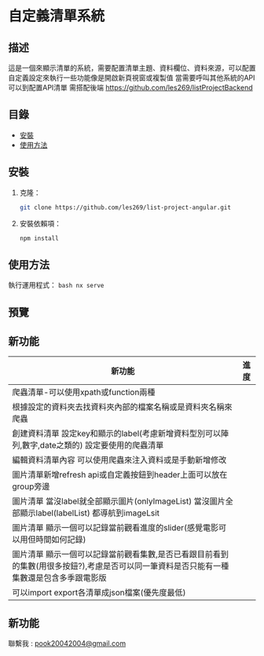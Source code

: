 # 自定義清單系統

## 描述

這是一個來顯示清單的系統，需要配置清單主題、資料欄位、資料來源，可以配置自定義設定來執行一些功能像是開啟新頁視窗或複製值
當需要呼叫其他系統的API可以到配置API清單
需搭配後端 https://github.com/les269/listProjectBackend

## 目錄

- [安裝](#安裝)
- [使用方法](#使用方法)

## 安裝

1. 克隆：
   ```bash
   git clone https://github.com/les269/list-project-angular.git
   ```
2. 安裝依賴項：
   ```bash
   npm install
   ```

## 使用方法

執行運用程式：
`bash
    nx serve
    `

## 預覽

## 新功能

| 新功能                                                                                                                                   | 進度 |
| ---------------------------------------------------------------------------------------------------------------------------------------- | ---- |
| 爬蟲清單-可以使用xpath或function兩種                                                                                                     |      |
| 根據設定的資料夾去找資料夾內部的檔案名稱或是資料夾名稱來爬蟲                                                                             |      |
| 創建資料清單 設定key和顯示的label(考慮新增資料型別可以陣列,數字,date之類的) 設定要使用的爬蟲清單                                         |      |
| 編輯資料清單內容 可以使用爬蟲來注入資料或是手動新增修改                                                                                  |      |
| 圖片清單新增refresh api或自定義按鈕到header上面可以放在group旁邊                                                                         |      |
| 圖片清單 當沒label就全部顯示圖片(onlyImageList) 當沒圖片全部顯示label(labelList) 都導航到imageLsit                                       |      |
| 圖片清單 顯示一個可以記錄當前觀看進度的slider(感覺電影可以用但時間如何記錄)                                                              |      |
| 圖片清單 顯示一個可以記錄當前觀看集數,是否已看跟目前看到的集數(用很多按鈕?),考慮是否可以同一筆資料是否只能有一種集數還是包含多季跟電影版 |      |
| 可以import export各清單成json檔案(優先度最低)                                                                                            |      |

## 新功能

聯繫我 : pook20042004@gmail.com
